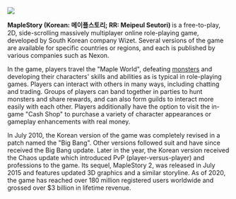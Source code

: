 <a href="https://juncture-digital.org"><img src="https://juncture-digital.org/images/ve-button.png"></a>

<param ve-config 
       title="Imaginary Plants of Maplestory" 
       author= Thao 
       banner="https://wallpapercave.com/wp/wp2255744.jpg" 
       layout="vertical">




<b> MapleStory (Korean: 메이플스토리; RR: Meipeul Seutori) </b> is a free-to-play, 2D, side-scrolling massively multiplayer online role-playing game, developed by South Korean company Wizet. Several versions of the game are available for specific countries or regions, and each is published by various companies such as Nexon.
<param ve-entity eid= "Q569624"> <!--Maplestory--> 

<param ve-image label="Sakura fields of Mulung" description="Nexon" license="public domain" url="https://i.pinimg.com/originals/b7/bf/de/b7bfdedce97b02e188dc3b4e406dca44.jpg">

In the game, players travel the "Maple World", defeating [monsters](https://strategywiki.org/wiki/MapleStory/Monsters) and developing their characters' skills and abilities as is typical in role-playing games. Players can interact with others in many ways, including chatting and trading. Groups of players can band together in parties to hunt monsters and share rewards, and can also form guilds to interact more easily with each other. Players additionally have the option to visit the in-game "Cash Shop" to purchase a variety of character appearances or gameplay enhancements with real money. <param ve-entity eid= "Q160738"> <!--RPGs-->

<param ve-map center= "37.57683713687936, 126.97568055679828"> 
<param ve-map-layer geojson url= "https://github.com/Athaodam/Maplestory/blob/main/Map.json">



In July 2010, the Korean version of the game was completely revised in a patch named the "Big Bang". Other versions followed suit and have since received the Big Bang update. Later in the year, the Korean version received the Chaos update which introduced PvP (player-versus-player) and professions to the game. Its sequel, MapleStory 2, was released in July 2015 and features updated 3D graphics and a similar storyline. As of 2020, the game has reached over 180 million registered users worldwide and grossed over $3 billion in lifetime revenue.

